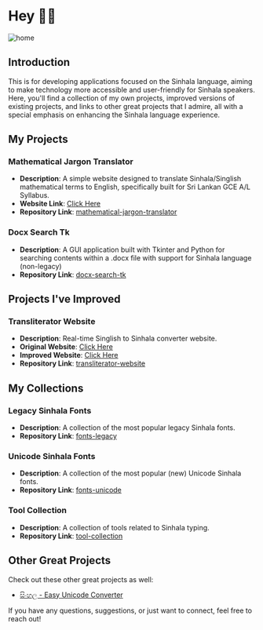 # Hey 🙋‍♂️

![home](https://github.com/user-attachments/assets/2a155c3c-b278-4f2a-8a85-7a3f524d3f5e)

## Introduction

This is for developing applications focused on the Sinhala language, aiming to make technology more accessible and user-friendly for Sinhala speakers. Here, you'll find a collection of my own projects, improved versions of existing projects, and links to other great projects that I admire, all with a special emphasis on enhancing the Sinhala language experience.

## My Projects

### Mathematical Jargon Translator
- **Description**: A simple website designed to translate Sinhala/Singlish mathematical terms to English, specifically built for Sri Lankan GCE A/L Syllabus.
- **Website Link**: [Click Here](https://sinhala-typing.github.io/mathematical-jargon-translator/)
- **Repository Link**: [mathematical-jargon-translator](https://github.com/Sinhala-Typing/mathematics-translator)


### Docx Search Tk
- **Description**: A GUI application built with Tkinter and Python for searching contents within a .docx file with support for Sinhala language (non-legacy)
- **Repository Link**: [docx-search-tk](https://github.com/Sinhala-Typing/docx-search-tk)


## Projects I've Improved

### Transliterator Website
- **Description**: Real-time Singlish to Sinhala converter website.
- **Original Website**: [Click Here](https://ucsc.cmb.ac.lk/ltrl/services/feconverter/t1.html)
- **Improved Website**: [Click Here](https://sinhala-typing.github.io/transliterator-website/)
- **Repository Link**: [transliterator-website](https://github.com/Sinhala-Typing/transliterator-website)

## My Collections

### Legacy Sinhala Fonts
- **Description**: A collection of the most popular legacy Sinhala fonts.
- **Repository Link**: [fonts-legacy](https://github.com/Sinhala-Typing/fonts-legacy)

### Unicode Sinhala Fonts
- **Description**: A collection of the most popular (new) Unicode Sinhala fonts.
- **Repository Link**: [fonts-unicode](https://github.com/Sinhala-Typing/fonts-unicode)

### Tool Collection
- **Description**: A collection of tools related to Sinhala typing.
- **Repository Link**: [tool-collection](https://github.com/Sinhala-Typing/tool-collection)

## Other Great Projects

Check out these other great projects as well:

- [සිංහල - Easy Unicode Converter](https://www.easysinhalaunicode.com/)


If you have any questions, suggestions, or just want to connect, feel free to reach out!
